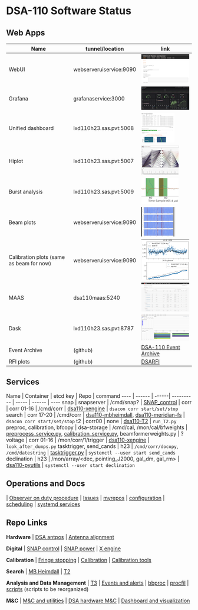# DSA-110 Software Status


## Web Apps

Name | tunnel/location | link |
---  | ---             | ---  |
WebUI | webserveruiservice:9090 | [![Web UI](static/webui.png "WebUI")](http://localhost:9090) |
Grafana | grafanaservice:3000 | [![Grafana](static/grafana.png "Grafana")](http://localhost:3000) |
Unified dashboard | lxd110h23.sas.pvt:5008 | [![Unified dashboard](static/dashboard.png "Unified dashboard")](http://localhost:5008) | 
Hiplot | lxd110h23.sas.pvt:5007 | [![Candidate Hiplot](static/hiplot.png "hiplot T2")](http://localhost:5007/?hip.load_uri=%22cluster_output.csv%22&hip.filters=%5B%5D&hip.color_by=%22dm%22&hip.PARALLEL_PLOT.order=%5B%22dm%22%2C%22ibox%22%2C%22mjds%22%2C%22snr%22%2C%22ibeam%22%2C%22snrs1%22%2C%22snrs2%22%2C%22beams1%22%2C%22beams2%22%5D&hip.PARALLEL_PLOT.hide=%5B%22snrs4%22%2C%22snrs3%22%2C%22snrs5%22%2C%22snrs6%22%2C%22snrs7%22%2C%22snrs8%22%2C%22snrs9%22%2C%22snrs0%22%2C%22beams4%22%2C%22beams3%22%2C%22beams5%22%2C%22beams6%22%2C%22beams7%22%2C%22beams8%22%2C%22beams9%22%2C%22beams0%22%2C%22cl%22%2C%22cntb%22%2C%22cntc%22%2C%22uid%22%2C%22idm%22%2C%22if%22%2C%22itime%22%2C%22specnum%22%5D&hip.XY.axis_y=%22ibeam%22&hip.XY.axis_x=%22mjds%22&hip.params.ibox.type=%22numeric%22&hip.PARALLEL_PLOT.invert=%5B%5D) |
Burst analysis | lxd110h23.sas.pvt:5009 | [![Burst analysis](static/burst.png "Burst analysis")](http://localhost:5009) | 
Beam plots | webserveruiservice:9090 | [![Beam plots](static/plots.png "Plots")](http://localhost:9090/plots) |
Calibration plots (same as beam for now) | webserveruiservice:9090 | [![Calibration plots](static/calib2.png "Plots")](http://localhost:9090/plots) |
MAAS | dsa110maas:5240 | [![MAAS](static/maas.png "MAAS")](http://localhost:5240) |
Dask | lxd110h23.sas.pvt:8787 | [![dask scheduler](static/dask.png "Dask")](http://localhost:8787) |
Event Archive | (github) | [DSA-110 Event Archive](http://code.deepsynoptic.org/dsa110-archive) |
RFI plots | (github) | [DSARFI](http://greghell.github.io/DSARFI) |

## Services

Name | Container | etcd key | Repo | command
---- | ------ | ------| ---------- | ----- | ------ | ----
snap | snapserver | /cmd/snap? | [SNAP_control](https://github.com/dsa110/SNAP_control) | 
corr | corr 01-16 | /cmd/corr | [dsa110-xengine](https://github.com/dsa110/dsa110-xengine) | `dsacon corr start/set/stop`
search | corr 17-20 | /cmd/corr | [dsa110-mbheimdall](https://github.com/dsa110/dsa110-mbheimdall), [dsa110-meridian-fs](https://github.com/dsa110/dsa110-meridian-fs) | `dsacon corr start/set/stop`
t2 | corr00 | none | [dsa110-T2](https://github.com/dsa110/dsa110-T2) | `run_T2.py`
preproc, calibration, bfcopy | dsa-storage | /cmd/cal, /mon/cal/bfweights | [preprocess_service.py](https://github.com/dsa110/dsa110-calib/blob/main/services/preprocess_service.py), [calibration_service.py](https://github.com/dsa110/dsa110-calib/blob/main/services/calibration_service.py), beamformerweights.py | ?
voltage | corr 01-16 | /mon/corr/1/trigger | [dsa110-xengine](https://github.com/dsa110/dsa110-xengine) | `look_after_dumps.py`
tasktrigger, send_cands | h23 | `/cmd/corr/docopy`, `/cmd/datestring` | [tasktrigger.py](https://github.com/dsa110/dsa110-T3/blob/main/services/tasktrigger.py) | `systemctl --user start send_cands`
declination | h23 | /mon/array/<dec, pointing_J2000, gal_dm, gal_rm> | [dsa110-pyutils](https://github.com/dsa110/dsa110-pyutils/blob/ds/dev/services/update_declination.py) | `systemctl --user start declination`

## Operations and Docs
|
[Observer on duty procedure](https://caltech.sharepoint.com/sites/ovro/projects/_layouts/15/guestaccess.aspx?guestaccesstoken=57nyO0SQ5zF9ZAPSCFxi7YYLCvFydqOI8RpTHwFkUWU%3D&docid=2_0c25a024999414027bf66c42cb1d77ead&rev=1&e=uVcc9v)
|
[Issues](https://github.com/dsa110/dsa110-issues)
|
[myrepos](https://github.com/dsa110/dsa110-shell)
|
[configuration](https://github.com/dsa110/dsa110-cnf)
|
[scheduling](https://github.com/dsa110/dsa110-controlscripts)
|
[systemd services](https://github.com/dsa110/dsa110-systemd)

## Repo Links

**Hardware**
|
[DSA antpos](https://github.com/dsa110/dsa110-antpos)
|
[Antenna alignment](https://github.com/dsa110/dsa110-alignment)


**Digital**
|
[SNAP control](https://github.com/dsa110/SNAP_control/tree/v3)
|
[SNAP power](https://github.com/dsa110/dsa110-powersnap)
|
[X engine](https://github.com/dsa110/dsa110-xengine)


**Calibration**
|
[Fringe stopping](https://github.com/dsa110/dsa110-meridian-fs)
|
[Calibration](https://github.com/dsa110/dsa110-calib)
|
[Calibration tools](https://github.com/dsa110/dsa110-caltools)


**Search**
|
[MB Heimdall](https://github.com/dsa110/dsa110-mbheimdall)
|
[T2](https://dsa110.github.io/dsa110-T2/)


**Analysis and Data Management**
|
[T3](https://github.com/dsa110/dsa110-T3)
|
[Events and alerts](https://github.com/dsa110/dsa110-event)
|
[bbproc](https://github.com/dsa110/dsa110-bbproc)
|
[procfil](https://github.com/dsa110/dsa110-procfil)
|
[scripts](https://github.com/dsa110/dsa110-xengine/tree/v0.9/scripts) (scripts to be reorganized)


**M&C**
|
[M&C and utilities](https://github.com/dsa110/dsa110-pyutils)
|
[DSA hardware M&C](https://github.com/dsa110/dsa110-hwmc)
|
[Dashboard and visualization](https://github.com/dsa110/dsa110-vis)
